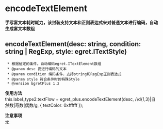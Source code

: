 # encodeTextElement
**手写富文本耗时耗力，该封装支持文本和正则表达式来对普通文本进行编码，自动生成富文本数组**
## encodeTextElement(desc: string, condition: string | RegExp, style: egret.ITextStyle)
     * 根据给定的条件，自动编码egret.ITextElement数组
     * @param desc 要进行编码的文本
     * @param condition 编码条件，支持string和RegExp正则表达式
     * @param style 符合条件时的特殊Style
     * @version EgretPlus 1.2
**使用方法**  
this.label_type2.textFlow =
            egret_plus.encodeTextElement(desc, /\d{1,3}|自然数|奇数|偶数/g, { textColor: 0xffffff });

**注意事项**  
无